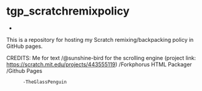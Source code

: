 # tgp_scratchremixpolicy
-
This is a repository for hosting my Scratch remixing/backpacking policy in GitHub pages.

CREDITS:
Me for text
/@sunshine-bird for the scrolling engine (project link: https://scratch.mit.edu/projects/443555119)
/Forkphorus HTML Packager
/Github Pages

          -TheGlassPenguin
